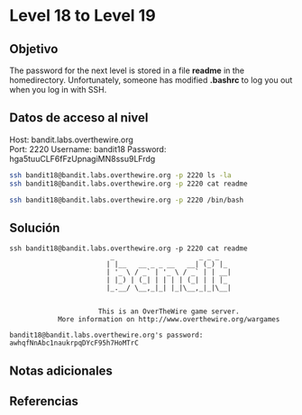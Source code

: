 # Level 18 to Level 19

## Objetivo
The password for the next level is stored in a file **readme** in the homedirectory. Unfortunately, someone has modified **.bashrc** to log you out when you log in with SSH.

## Datos de acceso al nivel
Host: bandit.labs.overthewire.org  
Port: 2220
Username: bandit18
Password: hga5tuuCLF6fFzUpnagiMN8ssu9LFrdg
```bash
ssh bandit18@bandit.labs.overthewire.org -p 2220 ls -la
ssh bandit18@bandit.labs.overthewire.org -p 2220 cat readme

ssh bandit18@bandit.labs.overthewire.org -p 2220 /bin/bash

```


## Solución

```
ssh bandit18@bandit.labs.overthewire.org -p 2220 cat readme
                         _                     _ _ _
                        | |__   __ _ _ __   __| (_) |_
                        | '_ \ / _` | '_ \ / _` | | __|
                        | |_) | (_| | | | | (_| | | |_
                        |_.__/ \__,_|_| |_|\__,_|_|\__|


                      This is an OverTheWire game server.
            More information on http://www.overthewire.org/wargames

bandit18@bandit.labs.overthewire.org's password:
awhqfNnAbc1naukrpqDYcF95h7HoMTrC

```
## Notas adicionales


## Referencias

